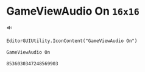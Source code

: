 # GameViewAudio On `16x16`
<img src="/img/GameViewAudio%20On.png" width=16 height=16>

``` CSharp
EditorGUIUtility.IconContent("GameViewAudio On")
```
```
GameViewAudio On
```
```
8536030347248569903
```
